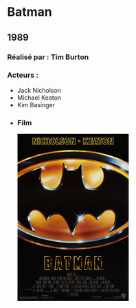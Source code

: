   # Batman
  
  ## 1989

  ### Réalisé par : Tim Burton
  
  ### Acteurs :
- Jack Nicholson
- Michael Keaton
- Kim Basinger
- 
  ### Film
  ![alt text](https://github.com/marcelagondro/Films-TinBurton/blob/main/img/Batman_(1989)_theatrical_poster.jpg "Github img")
